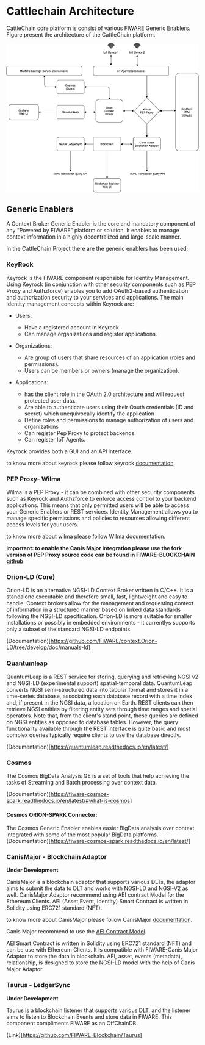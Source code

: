 # Cattlechain Architecture

CattleChain core platform is consist of various FIWARE Generic Enablers. Figure present the architecture of the CattleChain platform.

![Architecture](https://raw.githubusercontent.com/CattleChain/Docs/master/images/architecture.png)


## Generic Enablers

A Context Broker Generic Enabler is the core and mandatory component of any  “Powered by FIWARE” platform or solution. It enables to manage context information in a highly decentralized and large-scale manner.

In the CattleChain Project there are the generic enablers has been used:

### KeyRock

Keyrock is the FIWARE component responsible for Identity Management. Using Keyrock (in conjunction with other security components such as PEP Proxy and Authzforce) enables you to add OAuth2-based authentication and authorization security to your services and applications.
The main identity management concepts within Keyrock are:

* Users:

	* Have a registered account in Keyrock.
	* Can manage organizations and register applications.	

* Organizations:

	* Are group of users that share resources of an application (roles and permissions).
	*	Users can be members or owners (manage the organization).

* Applications:

	* has the client role in the OAuth 2.0 architecture and will request protected user data.
	* Are able to authenticate users using their Oauth credentials (ID and secret) which unequivocally identify the application
	* Define roles and permissions to manage authorization of users and organizations
	* Can register Pep Proxy to protect backends.
	* Can register IoT Agents.

Keyrock provides both a GUI and an API interface.

to know more about keyrock please follow keyrock [documentation](https://fiware-idm.readthedocs.io/en/latest/).


### PEP Proxy- Wilma

Wilma is a PEP Proxy - it can be combined with other security components such as Keyrock and Authzforce to enforce access control to your backend applications. This means that only permitted users will be able to access your Generic Enablers or REST services. Identity Management allows you to manage specific permissions and policies to resources allowing different access levels for your users.

to know more about wilma please follow Wilma [documentation](https://fiware-pep-proxy.readthedocs.io/en/latest/).

**important: to enable the Canis Major integration please use the fork version of PEP Proxy source code can be found in FIWARE-BLOCKCHAIN [github](https://github.com/FIWARE-Blockchain/fiware-pep-proxy)**


### Orion-LD (Core)

Orion-LD is an alternative NGSI-LD Context Broker written in C/C++. It is a standalone executable and therefore small, fast, lightweight and easy to handle. Context brokers allow for the management and requesting context of information in a structured manner based on linked data standards following the NGSI-LD specification. Orion-LD is more suitable for smaller installations or possibly in embedded environments - it currentlys supports only a subset of the standard NGSI-LD endpoints.

(Documentation)[https://github.com/FIWARE/context.Orion-LD/tree/develop/doc/manuals-ld]


### Quantumleap

QuantumLeap is a REST service for storing, querying and retrieving NGSI v2 and NGSI-LD (experimental support) spatial-temporal data. QuantumLeap converts NGSI semi-structured data into tabular format and stores it in a time-series database, associating each database record with a time index and, if present in the NGSI data, a location on Earth. REST clients can then retrieve NGSI entities by filtering entity sets through time ranges and spatial operators. Note that, from the client's stand point, these queries are defined on NGSI entities as opposed to database tables. However, the query functionality available through the REST interface is quite basic and most complex queries typically require clients to use the database directly.


(Documentation)[https://quantumleap.readthedocs.io/en/latest/]

### Cosmos

The Cosmos BigData Analysis GE is a set of tools that help achieving the tasks of Streaming and Batch processing over context data.

(Documentation)[https://fiware-cosmos-spark.readthedocs.io/en/latest/#what-is-cosmos]

#### Cosmos ORION-SPARK Connector:

The Cosmos Generic Enabler enables easier BigData analysis over context, integrated with some of the most popular BigData platforms.
(Documentation)[https://fiware-cosmos-spark.readthedocs.io/en/latest/]


### CanisMajor - Blockchain Adaptor

**Under Development**

CanisMajor is a blockchain adaptor that supports various DLTs, the adaptor aims to submit the data to DLT and works with NGSI-LD and NGSI-V2 as well.
CanisMajor Adaptor recommend using AEI contract Model for the Ethereum Clients. AEI (Asset,Event, Identity) Smart Contract is written in Solidity using ERC721 standard (NFT).


to know more about CanisMajor please follow CanisMajor [documentation](https://fiware-blockchain.github.io/CanisMajor/).


Canis Major recommend to use the [AEI Contract Model](https://github.com/FIWARE-Blockchain/AEIContract).

AEI Smart Contract is written in Solidity using ERC721 standard (NFT) and can be use with Ethereum Clients. It is compatible with FIWARE-Canis Major Adaptor to store the data in blockchain. AEI, asset, events (metadata), relationship, is designed to store the NGSI-LD model with the help of Canis Major Adaptor.


### Taurus - LedgerSync

**Under Development**

Taurus is a blockchain listener that supports various DLT, and the listener aims to listen to Blockchain Events and store data in FIWARE. This component compliments FIWARE as an OffChainDB.

(Link)[https://github.com/FIWARE-Blockchain/Taurus]
